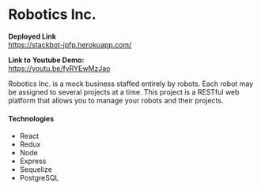 # Robotics Inc.

**Deployed Link**\
https://stackbot-jpfp.herokuapp.com/

**Link to Youtube Demo:**\
https://youtu.be/fyRYEwMzJao

Robotics Inc. is a mock business staffed entirely by robots. Each robot may be assigned to several projects at a time. This project is a RESTful web platform that allows you to manage your robots and their projects.

#### Technologies
- React
- Redux
- Node
- Express
- Sequelize
- PostgreSQL

